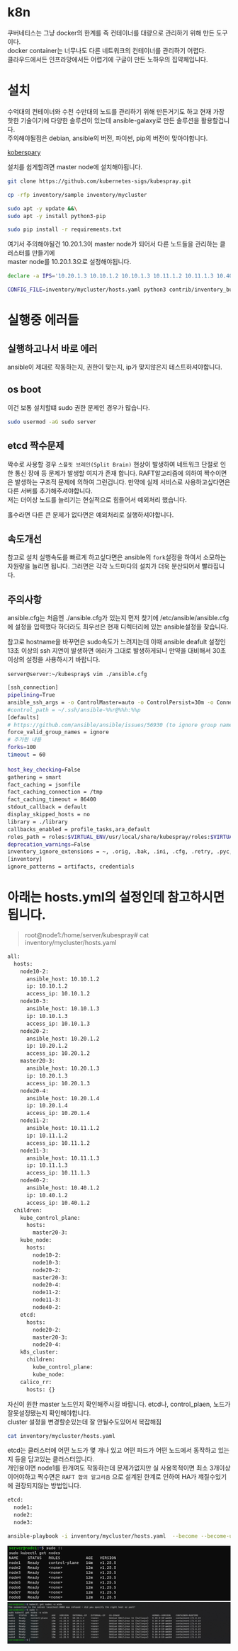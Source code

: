 # k8n

쿠버네티스는 그냥 docker의 한계를 즉 컨테이너를 대량으로 관리하기 위해 만든 도구이다.  
docker container는 너무나도 다른 네트워크의 컨테이너를 관리하기 어렵다.  
클라우드에서든 인프라망에서든 어렵기에 구글이 만든 노하우의 집약체입니다.  

# 설치
수억대의 컨테이너와 수천 수만대의 노드를 관리하기 위해 만든거기도 하고 현재 가장 핫한 기술이기에 
다양한 솔루션이 있는데 ansible-galaxy로 만든 솔루션을 활용할겁니다.  
주의해야될점은 debian, ansible의 버전, 파이썬, pip의 버전이 맞아야합니다.

[koberspary](https://github.com/kubernetes-sigs/kubespray)

설치를 쉽게할려면 master node에 설치해야됩니다. 
``` bash
git clone https://github.com/kubernetes-sigs/kubespray.git
```

``` bash
cp -rfp inventory/sample inventory/mycluster
```

``` bash
sudo apt -y update &&\
sudo apt -y install python3-pip 
```

``` bash
sudo pip install -r requirements.txt
```

여기서 주의해야될건 10.20.1.3이 master node가 되어서 다른 노드들을 관리하는 클러스터를 만들기에  
master node를 10.20.1.3으로 설정해야됩니다.
``` bash
declare -a IPS='10.20.1.3 10.10.1.2 10.10.1.3 10.11.1.2 10.11.1.3 10.40.1.2'
```

``` bash
CONFIG_FILE=inventory/mycluster/hosts.yaml python3 contrib/inventory_builder/inventory.py ${IPS[@]}
```

# 실행중 에러들

## 실행하고나서 바로 에러
ansible이 제대로 작동하는지, 권한이 맞는지, ip가 맞지않은지 테스트하셔야합니다. 

## os boot
이건 보통 설치할떄 sudo 권한 문제인 경우가 많습니다.  

``` bash
sudo usermod -aG sudo server
```

## etcd 짝수문제

짝수로 사용할 경우 `스플릿 브레인(Split Brain)` 현상이 발생하여 네트워크 단절로 인한 통신 장애 등 문제가 발생할 여지가 존재 합니다.
RAFT알고리즘에 의하여 짝수이면은 발생하는 구조적 문제에 의하여 그런겁니다.
만약에 실제 서비스로 사용하고싶다면은 다른 서버를 추가해주셔야합니다.  
저는 더이상 노드를 늘리기는 현실적으로 힘들어서 예외처리 했습니다.  

홀수라면 다른 큰 문제가 없다면은 예외처리로 실행하셔야합니다. 


## 속도개선
참고로 설치 실행속도를 빠르게 하고싶다면은 ansible의 `fork`설정을 하여서 소모하는 자원량을 늘리면 됩니다. 그러면은 각각 노드마다의 설치가 더욱 분산되어서 빨라집니다.  


## 주의사항
ansible.cfg는 처음엔 ./ansible.cfg가 있는지 먼저 찾기에 /etc/ansible/ansible.cfg에 설정을 입력했다 하더라도 최우선은 현재 디렉터리에 있는 ansible설정을 찾습니다.

참고로 hostname을 바꾸면은 sudo속도가 느려지는데 이때 ansible deafult 설정인 13초 이상의 ssh 지연이 발생하면 에러가 그대로 발생하게되니 만약을 대비해서 30초이상의 설정을 사용하시기 바랍니다.

`server@server:~/kubespray$ vim ./ansible.cfg`
``` bash
[ssh_connection]
pipelining=True
ansible_ssh_args = -o ControlMaster=auto -o ControlPersist=30m -o ConnectionAttempts=100 -o UserKnownHostsFile=/dev/null
#control_path = ~/.ssh/ansible-%%r@%%h:%%p
[defaults]
# https://github.com/ansible/ansible/issues/56930 (to ignore group names with - and .)
force_valid_group_names = ignore
# 추가한 내용
forks=100
timeout = 60

host_key_checking=False
gathering = smart
fact_caching = jsonfile
fact_caching_connection = /tmp
fact_caching_timeout = 86400
stdout_callback = default
display_skipped_hosts = no
library = ./library
callbacks_enabled = profile_tasks,ara_default
roles_path = roles:$VIRTUAL_ENV/usr/local/share/kubespray/roles:$VIRTUAL_ENV/usr/local/share/ansible/roles:/usr/share/kubespray/roles
deprecation_warnings=False
inventory_ignore_extensions = ~, .orig, .bak, .ini, .cfg, .retry, .pyc, .pyo, .creds, .gpg
[inventory]
ignore_patterns = artifacts, credentials
```




# 아래는 hosts.yml의 설정인데 참고하시면 됩니다. 


> root@node1:/home/server/kubespray# cat inventory/mycluster/hosts.yaml
``` bash
all:
  hosts:
    node10-2:
      ansible_host: 10.10.1.2
      ip: 10.10.1.2
      access_ip: 10.10.1.2
    node10-3:
      ansible_host: 10.10.1.3
      ip: 10.10.1.3
      access_ip: 10.10.1.3
    node20-2:
      ansible_host: 10.20.1.2
      ip: 10.20.1.2
      access_ip: 10.20.1.2
    master20-3:
      ansible_host: 10.20.1.3
      ip: 10.20.1.3
      access_ip: 10.20.1.3
    node20-4:
      ansible_host: 10.20.1.4
      ip: 10.20.1.4
      access_ip: 10.20.1.4
    node11-2:
      ansible_host: 10.11.1.2
      ip: 10.11.1.2
      access_ip: 10.11.1.2
    node11-3:
      ansible_host: 10.11.1.3
      ip: 10.11.1.3
      access_ip: 10.11.1.3
    node40-2:
      ansible_host: 10.40.1.2
      ip: 10.40.1.2
      access_ip: 10.40.1.2
  children:
    kube_control_plane:
      hosts:
        master20-3:
    kube_node:
      hosts:
        node10-2:
        node10-3:
        node20-2:
        master20-3:
        node20-4:
        node11-2:
        node11-3:
        node40-2:
    etcd:
      hosts:
        node20-2:
        master20-3:
        node20-4:
    k8s_cluster:
      children:
        kube_control_plane:
        kube_node:
    calico_rr:
      hosts: {}
```

자신이 원한 master 노드인지 확인해주시길 바랍니다.
etcd나, control_plaen, 노드가 잘못설정됐는지 확인해야합니다.  
cluster 설정을 변경할순있는데 잘 안될수도있어서 복잡해짐
 

``` bash
cat inventory/mycluster/hosts.yaml
```

etcd는 클러스터에 어떤 노드가 몇 개나 있고 어떤 파드가 어떤 노드에서 동작하고 있는지 등을 담고있는 클러스터입니다.  
개인용이면 node1를 한개여도 작동하는데 문제가없지만 실 사용목적이면 최소 3개이상이어야하고 
짝수면은 `RAFT 합의 알고리즘` 으로 설계된 한계로 인하여  HA가 꺠질수있기에 권장되지않는 방법입니다. 
``` bash
etcd:
  node1:
  node2:
  node3:
```

``` bash
ansible-playbook -i inventory/mycluster/hosts.yaml  --become --become-user=root cluster.yml -K -e ignore_assert_errors=yes
```
![img](./img/kuber.png)
![img](./img/kuber1.png)



